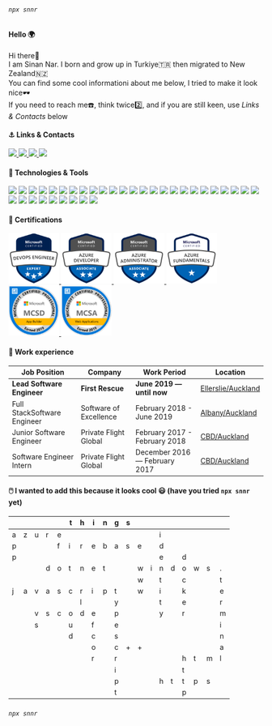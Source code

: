###### ```npx snnr```

#### Hello 🌍
<p> 
 Hi there👋 <br>
 I am Sinan Nar. I born and grow up in Turkiye🇹🇷 then migrated to New Zealand🇳🇿 <br>
 You can find some cool informationℹ️ about me below, I tried to make it look nice🕶️ <br>
 If you need to reach me☎️, think twice2️⃣, and if you are still keen, use <em>Links & Contacts</em> below<br>
 
</p>

#### ⚓ Links & Contacts
<p align="left">
  <a href="https://www.linkedin.com/in/sinannar" target="blank">
    <img src="https://img.shields.io/static/v1?color=blue&label=linkedin&logo=linkedin&logoColor=white&style=for-the-badge&message=Connect">
  </a>  
  <a href="https://twitter.com/snn_nr" target="blank">
    <img src="https://img.shields.io/static/v1?color=blue&label=twitter&logo=twitter&logoColor=white&style=for-the-badge&message=Follow">
  </a>
  <a href="mailto:sinan.nar@gmail.com" target="blank">
    <img src="https://img.shields.io/static/v1?color=blue&label=gmail&logo=gmail&logoColor=white&style=for-the-badge&message=Email">
  </a>
  <a href="https://www.credly.com/users/sinan-nar" target="blank">
    <img src="https://img.shields.io/static/v1?color=blue&label=credly&logo=credly&logoColor=white&style=for-the-badge&message=Credly">
  </a>
</p>

#### 🔧 Technologies & Tools
![](https://img.shields.io/static/v1?color=blue&style=plastic&label=Code&message=c%23&logo=csharp)
![](https://img.shields.io/static/v1?color=blue&style=plastic&label=Framework&message=dotnet&logo=dotnet)
![](https://img.shields.io/static/v1?color=blue&style=plastic&label=OS&message=Windows&logo=windows)
![](https://img.shields.io/static/v1?color=blue&style=plastic&label=Cloud&message=Azure&logo=microsoftazure)
![](https://img.shields.io/static/v1?color=blue&style=plastic&label=DB&message=MsSQL&logo=microsoftsqlserver)
![](https://img.shields.io/static/v1?color=blue&style=plastic&label=Code&message=typescript&logo=typescript) 
![](https://img.shields.io/static/v1?color=blue&style=plastic&label=Tool&message=powershell&logo=powershell)
![](https://img.shields.io/static/v1?color=blue&style=plastic&label=Code&message=java&logo=java)
![](https://img.shields.io/static/v1?color=blue&style=plastic&label=Tool&message=windowsterminal&logo=windowsterminal)
![](https://img.shields.io/static/v1?color=blue&style=plastic&label=Framework&message=angular&logo=angular) 
![](https://img.shields.io/static/v1?color=blue&style=plastic&label=OS&message=Ubuntu&logo=ubuntu)
![](https://img.shields.io/static/v1?color=blue&style=plastic&label=Tool&message=postman&logo=postman)
![](https://img.shields.io/static/v1?color=blue&style=plastic&label=DB&message=MongoDB&logo=mongodb)
![](https://img.shields.io/static/v1?color=blue&style=plastic&label=Comm&message=MSTeams&logo=microsoftteams)
![](https://img.shields.io/static/v1?color=blue&style=plastic&label=Code&message=c&logo=c)
![](https://img.shields.io/static/v1?color=blue&style=plastic&label=OS&message=Fedora&logo=fedora)
![](https://img.shields.io/static/v1?color=blue&style=plastic&label=Tool&message=swagger&logo=swagger)
![](https://img.shields.io/static/v1?color=blue&style=plastic&label=Cloud&message=Amazon&logo=amazonaws)
![](https://img.shields.io/static/v1?color=blue&style=plastic&label=OS&message=MacOS&logo=macos) 
![](https://img.shields.io/static/v1?color=blue&style=plastic&label=Comm&message=slack&logo=slack)
![](https://img.shields.io/static/v1?color=blue&style=plastic&label=Code&message=cPlusPlus&logo=cplusplus)
![](https://img.shields.io/static/v1?color=blue&style=plastic&label=Framework&message=vue&logo=vuedotjs)
![](https://img.shields.io/static/v1?color=blue&style=plastic&label=Tool&message=visualstudio&logo=visualstudio)
![](https://img.shields.io/static/v1?color=blue&style=plastic&label=Cloud&message=Google&logo=googlecloud) 
![](https://img.shields.io/static/v1?color=blue&style=plastic&label=Code&message=javascript&logo=javascript)
![](https://img.shields.io/static/v1?color=blue&style=plastic&label=Tool&message=VSCode&logo=visualstudiocode)
![](https://img.shields.io/static/v1?color=blue&style=plastic&label=Framework&message=OpenCV&logo=opencv)
![](https://img.shields.io/static/v1?color=blue&style=plastic&label=DB&message=sqlite&logo=sqlite)
![](https://img.shields.io/static/v1?color=blue&style=plastic&label=Code&message=css&logo=css3)
![](https://img.shields.io/static/v1?color=blue&style=plastic&label=Identity&message=Okta&logo=okta)
![](https://img.shields.io/static/v1?color=blue&style=plastic&label=Framework&message=express&logo=express)
![](https://img.shields.io/static/v1?color=blue&style=plastic&label=DB&message=postgresql&logo=postgresql)
![](https://img.shields.io/static/v1?color=blue&style=plastic&label=Framework&message=ionic&logo=ionic)
![](https://img.shields.io/static/v1?color=blue&style=plastic&label=Identity&message=auth0&logo=auth0)

#### 🏅 Certifications 
<p align="left">
  <a href="https://www.credly.com/badges/39d32fcd-76a6-4538-a9c2-6aac6897ffd0/public_url" target="blank">
    <img src="https://raw.githubusercontent.com/sinannar/sinannar/main/files/microsoft-certified-devops-engineer-expert.png" width="100">
  </a>
  <a href="https://www.credly.com/badges/99e5aa47-098d-462b-a031-82791efaeaad/public_url" target="blank">
    <img src="https://raw.githubusercontent.com/sinannar/sinannar/main/files/microsoft-certified-azure-developer-associate.1.png" width="100">
  </a>
  <a href="https://www.credly.com/badges/56adc3db-e294-4fa5-9c49-06b1d2856f51/public_url" target="blank">
    <img src="https://raw.githubusercontent.com/sinannar/sinannar/main/files/microsoft-certified-azure-administrator-associate.2.png" width="100">
  </a>
  <a href="https://www.credly.com/badges/3f381d27-91ea-43bb-a7e0-706a0c6496b8/public_url" target="blank">
    <img src="https://raw.githubusercontent.com/sinannar/sinannar/main/files/microsoft-certified-azure-fundamentals.png" width="100">
  </a>
  <a href="https://www.credly.com/badges/4af22a85-5007-45d1-ab8c-77ca5f662af0/public_url" target="blank">
    <img src="https://raw.githubusercontent.com/sinannar/sinannar/main/files/mcsd-app-builder-certified-2019.png" width="100">
  </a>
  <a href="https://www.credly.com/badges/e10f8f92-a4d0-409c-bc1a-6a3f88e7e35c/public_url" target="blank">
    <img src="https://raw.githubusercontent.com/sinannar/sinannar/main/files/mcsa-web-applications-certified-2019.png" width="100">
  </a>
</p>


#### 👔 Work experience 
| Job Position                 | Company                |  Work Period                  | Location                 
| ---------------------------- | -----------------------| ------------------------------|-------------------
| **Lead Software Engineer**   | **First Rescue**       | **June 2019 — until now**     |<a href="https://goo.gl/maps/pvtfkE29J714bfBs6">Ellerslie/Auckland<a/> 
| Full StackSoftware Engineer  | Software of Excellence | February 2018 - June 2019     |<a href="https://goo.gl/maps/KfHWFncUtmu6q79j8">Albany/Auckland</a>    
| Junior Software Engineer     | Private Flight Global  | February 2017 - February 2018 |<a href="https://goo.gl/maps/Wxn7UTKeNiasyKgeA">CBD/Auckland</a>    
| Software Engineer Intern     | Private Flight Global  | December 2016 — February 2017 |<a href="https://goo.gl/maps/Wxn7UTKeNiasyKgeA">CBD/Auckland</a>     

 

#### 🖱️ I wanted to add this because it looks cool 😃 (have you tried ```npx snnr``` yet)
| | | | | |t|h|i|n|g|s| | | | | | | | |
|-|-|-|-|-|-|-|-|-|-|-|-|-|-|-|-|-|-|-|
|a|z|u|r|e| | | | | | | | |i| | | | | |
|p| | | |f|i|r|e|b|a|s|e| |d| | | | | |
|p| | | | | | | | | | | | |e| |d| | | |
| | | |d|o|t|n|e|t| | |w|i|n|d|o|w|s|.|
| | | | | | | | | | | |w| |t| |c| | |t|
|j|a|v|a|s|c|r|i|p|t| |w| |i| |k| | |e|
| | | | | | |l| | |y| | | |t| |e| | |r|
| | |v|s|c|o|d|e| |p| | | |y| |r| | |m|
| | |s| | |u| |f| |e| | | | | | | | |i|
| | | | | |d| |c| |s| | | | | | | | |n|
| | | | | | | |o| |c|+|+| | | | | | |a|
| | | | | | | |r| |r| | | | | |h|t|m|l|
| | | | | | | | | |i| | | | | |t| | | |
| | | | | | | | | |p| | | |h|t|t|p|s| |
| | | | | | | | | |t| | | | | |p| | | |
 
###### ```npx snnr```



